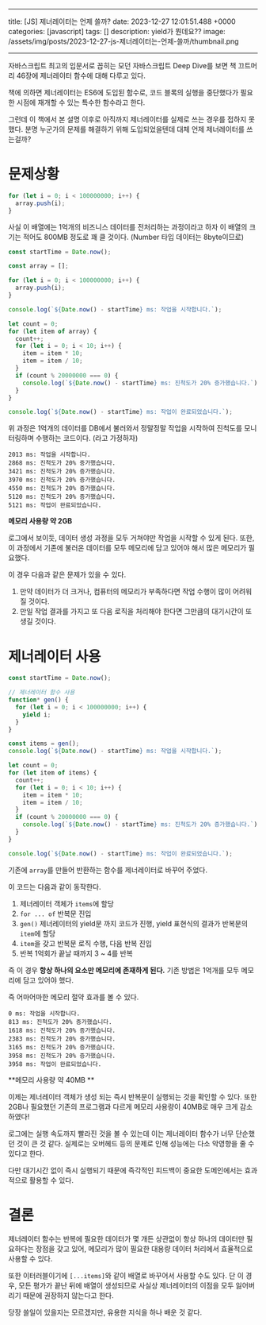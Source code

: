 

---
title: [JS] 제너레이터는 언제 쓸까?
date: 2023-12-27 12:01:51.488 +0000
categories: [javascript]
tags: []
description: yield가 뭔데요??
image: /assets/img/posts/2023-12-27-js-제너레이터는-언제-쓸까/thumbnail.png

---


자바스크립트 최고의 입문서로 꼽히는 모던 자바스크립트 Deep Dive를 보면 책 끄트머리 46장에 제너레이터 함수에 대해 다루고 있다.

책에 의하면 제너레이터는 ES6에 도입된 함수로, 코드 블록의 실행을 중단했다가 필요한 시점에 재개할 수 있는 특수한 함수라고 한다.

그런데 이 책에서 본 설명 이후로 아직까지 제너레이터를 실제로 쓰는 경우를 접하지 못했다.
분명 누군가의 문제를 해결하기 위해 도입되었을텐데 대체 언제 제너레이터를 쓰는걸까?

# 문제상황

```javascript
for (let i = 0; i < 100000000; i++) {
  array.push(i);
}
```

사실 이 배열에는 1억개의 비즈니스 데이터를 전처리하는 과정이라고 하자
이 배열의 크기는 적어도 800MB 정도로 꽤 클 것이다. (Number 타입 데이터는 8byte이므로)

```javascript
const startTime = Date.now();

const array = [];

for (let i = 0; i < 100000000; i++) {
  array.push(i);
}

console.log(`${Date.now() - startTime} ms: 작업을 시작합니다.`);

let count = 0;
for (let item of array) {
  count++;
  for (let i = 0; i < 10; i++) {
    item = item * 10;
    item = item / 10;
  }
  if (count % 20000000 === 0) {
    console.log(`${Date.now() - startTime} ms: 진척도가 20% 증가했습니다.`);
  }
}

console.log(`${Date.now() - startTime} ms: 작업이 완료되었습니다.`);
```

위 과정은 1억개의 데이터를 DB에서 불러와서
정말정말 작업을 시작하여 진척도를 모니터링하며 수행하는 코드이다. 
(라고 가정하자)

```
2013 ms: 작업을 시작합니다.
2868 ms: 진척도가 20% 증가했습니다.
3421 ms: 진척도가 20% 증가했습니다.
3970 ms: 진척도가 20% 증가했습니다.
4550 ms: 진척도가 20% 증가했습니다.
5120 ms: 진척도가 20% 증가했습니다.
5121 ms: 작업이 완료되었습니다.
```
**메모리 사용량 약 2GB**

로그에서 보이듯, 데이터 생성 과정을 모두 거쳐야만 작업을 시작할 수 있게 된다.
또한, 이 과정에서 기존에 불러온 데이터를 모두 메모리에 담고 있어야 해서 많은 메모리가 필요했다.

이 경우 다음과 같은 문제가 있을 수 있다.

1. 만약 데이터가 더 크거나, 컴퓨터의 메모리가 부족하다면 작업 수행이 많이 어려워질 것이다.
2. 만일 작업 결과를 가지고 또 다음 로직을 처리해야 한다면 그만큼의 대기시간이 또 생길 것이다.

# 제너레이터 사용

```javascript
const startTime = Date.now();

// 제너레이터 함수 사용
function* gen() {
  for (let i = 0; i < 100000000; i++) {
    yield i;
  }
}

const items = gen();
console.log(`${Date.now() - startTime} ms: 작업을 시작합니다.`);

let count = 0;
for (let item of items) {
  count++;
  for (let i = 0; i < 10; i++) {
    item = item * 10;
    item = item / 10;
  }
  if (count % 20000000 === 0) {
    console.log(`${Date.now() - startTime} ms: 진척도가 20% 증가했습니다.`);
  }
}

console.log(`${Date.now() - startTime} ms: 작업이 완료되었습니다.`);

```

기존에 `array`를 만들어 반환하는 함수를 제너레이터로 바꾸어 주었다.

이 코드는 다음과 같이 동작한다.

1. 제너레이터 객체가 `items`에 할당
2. `for ... of` 반복문 진입
3. `gen()` 제너레이터의 yield문 까지 코드가 진행, yield 표현식의 결과가 반복문의 `item`에 할당
4. `item`을 갖고 반복문 로직 수행, 다음 반복 진입
5. 반복 1억회가 끝날 때까지 3 ~ 4를 반복

즉 이 경우 **항상 하나의 요소만 메모리에 존재하게 된다.**
기존 방법은 1억개를 모두 메모리에 담고 있어야 했다.

즉 어마어마한 메모리 절약 효과를 볼 수 있다.

```
0 ms: 작업을 시작합니다.
813 ms: 진척도가 20% 증가했습니다.
1618 ms: 진척도가 20% 증가했습니다.
2383 ms: 진척도가 20% 증가했습니다.
3165 ms: 진척도가 20% 증가했습니다.
3958 ms: 진척도가 20% 증가했습니다.
3958 ms: 작업이 완료되었습니다.
```
**메모리 사용량 약 40MB **

이제는 제너레이터 객체가 생성 되는 즉시 반복문이 실행되는 것을 확인할 수 있다.
또한 2GB나 필요했던 기존의 프로그램과 다르게 메모리 사용량이 40MB로 매우 크게 감소하였다!


로그에는 실행 속도까지 빨라진 것을 볼 수 있는데
이는 제너레이터 함수가 너무 단순했던 것이 큰 것 같다. 실제로는 오버헤드 등의 문제로 인해 성능에는 다소 악영향을 줄 수 있다고 한다.

다만 대기시간 없이 즉시 실행되기 때문에 즉각적인 피드백이 중요한 도메인에서는 효과적으로 활용할 수 있다.

# 결론

제너레이터 함수는 반복에 필요한 데이터가 몇 개든 상관없이 항상 하나의 데이터만 필요하다는 장점을 갖고 있어, 메모리가 많이 필요한 대용량 데이터 처리에서 효율적으로 사용할 수 있다.

또한 이터러블이기에 `[...items]`와 같이 배열로 바꾸어서 사용할 수도 있다.
단 이 경우, 모든 평가가 끝난 뒤에 배열이 생성되므로 사실상 제너레이터의 이점을 모두 잃어버리기 때문에 권장하지 않는다고 한다.

당장 쓸일이 있을지는 모르겠지만, 유용한 지식을 하나 배운 것 같다.

        